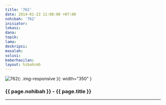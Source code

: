 ```yaml
---
title: '762'
date: 2014-01-23 11:08:00 +07:00
nohibah: '762'
inisiator: 
lokasi: 
dana: 
topik: 
lama: 
deskripsi: 
masalah: 
solusi: 
keberhasilan: 
layout: hibahcmb
---
```


![762](/static/img/hibahcmb/762.png){: .img-responsive }{: width="350" }

### {{ page.nohibah }} - {{ page.title }}

---
